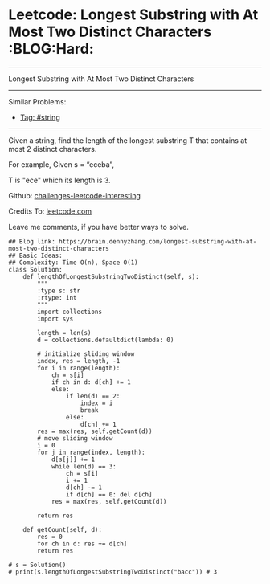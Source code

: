# Leetcode: Longest Substring with At Most Two Distinct Characters     :BLOG:Hard:


---

Longest Substring with At Most Two Distinct Characters  

---

Similar Problems:  
-   [Tag: #string](https://brain.dennyzhang.com/tag/string)

---

Given a string, find the length of the longest substring T that contains at most 2 distinct characters.  

For example, Given s = “eceba”,  

T is "ece" which its length is 3.  

Github: [challenges-leetcode-interesting](https://github.com/DennyZhang/challenges-leetcode-interesting/tree/master/longest-substring-with-at-most-two-distinct-characters)  

Credits To: [leetcode.com](https://leetcode.com/problems/longest-substring-with-at-most-two-distinct-characters/description/)  

Leave me comments, if you have better ways to solve.  

    ## Blog link: https://brain.dennyzhang.com/longest-substring-with-at-most-two-distinct-characters
    ## Basic Ideas:
    ## Complexity: Time O(n), Space O(1)
    class Solution:
        def lengthOfLongestSubstringTwoDistinct(self, s):
            """
            :type s: str
            :rtype: int
            """
            import collections
            import sys
    
            length = len(s)
            d = collections.defaultdict(lambda: 0)
    
            # initialize sliding window
            index, res = length, -1
            for i in range(length):
                ch = s[i]
                if ch in d: d[ch] += 1
                else:
                    if len(d) == 2:
                        index = i
                        break
                    else:
                        d[ch] += 1
            res = max(res, self.getCount(d))
            # move sliding window
            i = 0
            for j in range(index, length):
                d[s[j]] += 1
                while len(d) == 3:
                    ch = s[i]
                    i += 1
                    d[ch] -= 1
                    if d[ch] == 0: del d[ch]
                res = max(res, self.getCount(d))
    
            return res
    
        def getCount(self, d):
            res = 0
            for ch in d: res += d[ch]
            return res
    
    # s = Solution()
    # print(s.lengthOfLongestSubstringTwoDistinct("bacc")) # 3